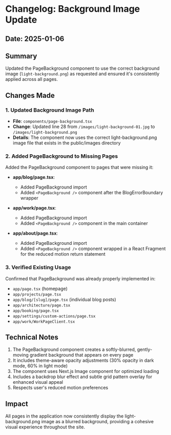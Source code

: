 # Changelog: Background Image Update

## Date: 2025-01-06

## Summary
Updated the PageBackground component to use the correct background image (`light-background.png`) as requested and ensured it's consistently applied across all pages.

## Changes Made

### 1. Updated Background Image Path
- **File**: `components/page-background.tsx`
- **Change**: Updated line 28 from `/images/light-background-01.jpg` to `/images/light-background.png`
- **Details**: The component now uses the correct light-background.png image file that exists in the public/images directory

### 2. Added PageBackground to Missing Pages
Added the PageBackground component to pages that were missing it:

- **app/blog/page.tsx**: 
  - Added PageBackground import
  - Added `<PageBackground />` component after the BlogErrorBoundary wrapper
  
- **app/work/page.tsx**:
  - Added PageBackground import
  - Added `<PageBackground />` component in the main container
  
- **app/about/page.tsx**:
  - Added PageBackground import
  - Added `<PageBackground />` component wrapped in a React Fragment for the reduced motion return statement

### 3. Verified Existing Usage
Confirmed that PageBackground was already properly implemented in:
- `app/page.tsx` (homepage)
- `app/projects/page.tsx`
- `app/blog/[slug]/page.tsx` (individual blog posts)
- `app/architecture/page.tsx`
- `app/booking/page.tsx`
- `app/settings/custom-actions/page.tsx`
- `app/work/WorkPageClient.tsx`

## Technical Notes

1. The PageBackground component creates a softly-blurred, gently-moving gradient background that appears on every page
2. It includes theme-aware opacity adjustments (30% opacity in dark mode, 60% in light mode)
3. The component uses Next.js Image component for optimized loading
4. Includes a backdrop blur effect and subtle grid pattern overlay for enhanced visual appeal
5. Respects user's reduced motion preferences

## Impact
All pages in the application now consistently display the light-background.png image as a blurred background, providing a cohesive visual experience throughout the site.